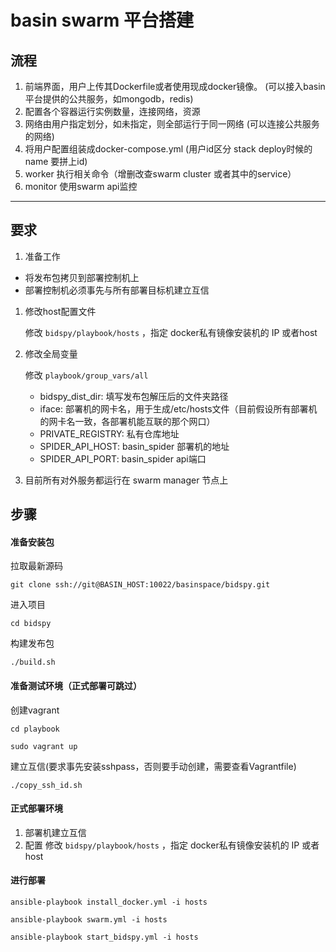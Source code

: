 # basin swarm 平台搭建


## 流程

1. 前端界面，用户上传其Dockerfile或者使用现成docker镜像。 (可以接入basin平台提供的公共服务，如mongodb，redis)
2. 配置各个容器运行实例数量，连接网络，资源
3. 网络由用户指定划分，如未指定，则全部运行于同一网络 (可以连接公共服务的网络)
4. 将用户配置组装成docker-compose.yml (用户id区分 stack deploy时候的name 要拼上id)
5. worker 执行相关命令（增删改查swarm cluster 或者其中的service）
6. monitor 使用swarm api监控

------------------------

## 要求

1. 准备工作

  - 将发布包拷贝到部署控制机上
  - 部署控制机必须事先与所有部署目标机建立互信
  
1. 修改host配置文件

    修改 `bidspy/playbook/hosts` ，指定 docker私有镜像安装机的 IP 或者host

1. 修改全局变量

    修改 `playbook/group_vars/all` 
    
    - bidspy_dist_dir: 填写发布包解压后的文件夹路径
    - iface: 部署机的网卡名，用于生成/etc/hosts文件（目前假设所有部署机的网卡名一致，各部署机能互联的那个网口）
    - PRIVATE_REGISTRY: 私有仓库地址
    - SPIDER_API_HOST: basin_spider 部署机的地址
    - SPIDER_API_PORT: basin_spider api端口
    
1. 目前所有对外服务都运行在 swarm manager 节点上

## 步骤

#### 准备安装包

拉取最新源码

```
git clone ssh://git@BASIN_HOST:10022/basinspace/bidspy.git
```

进入项目

```
cd bidspy
```

构建发布包
```
./build.sh
```

#### 准备测试环境（正式部署可跳过）

创建vagrant

```
cd playbook

sudo vagrant up
```

建立互信(要求事先安装sshpass，否则要手动创建，需要查看Vagrantfile)
```
./copy_ssh_id.sh
```

#### 正式部署环境

1. 部署机建立互信
1. 配置 修改 `bidspy/playbook/hosts` ，指定 docker私有镜像安装机的 IP 或者host


#### 进行部署

```
ansible-playbook install_docker.yml -i hosts

ansible-playbook swarm.yml -i hosts

ansible-playbook start_bidspy.yml -i hosts

```
